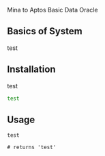 
Mina to Aptos Basic Data Oracle

## Basics of System

test

## Installation

test

```bash
test
```

## Usage

```
test

# returns 'test'
```
